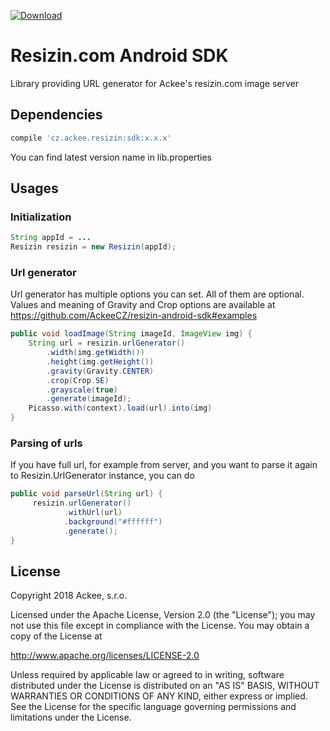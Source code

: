 [ ![Download](https://api.bintray.com/packages/ackeecz/resizin-android-sdk/resizin-android-sdk/images/download.svg) ](https://bintray.com/ackeecz/resizin-android-sdk/sdk/_latestVersion)

# Resizin.com Android SDK
Library providing URL generator for Ackee's resizin.com image server
## Dependencies
```groovy
compile 'cz.ackee.resizin:sdk:x.x.x'
```
You can find latest version name in lib.properties

## Usages
### Initialization

```java
String appId = ...
Resizin resizin = new Resizin(appId);
```

### Url generator
Url generator has multiple options you can set. All of them are optional.
Values and meaning of Gravity and Crop options are available at https://github.com/AckeeCZ/resizin-android-sdk#examples
```java
public void loadImage(String imageId, ImageView img) {
    String url = resizin.urlGenerator()
        .width(img.getWidth())
        .height(img.getHeight())
        .gravity(Gravity.CENTER)
        .crop(Crop.SE)
        .grayscale(true)
        .generate(imageId);
    Picasso.with(context).load(url).into(img)
}
```


### Parsing of urls
If you have full url, for example from server, and you want to parse it again to Resizin.UrlGenerator instance, you can do

```java
public void parseUrl(String url) {
     resizin.urlGenerator()
            .withUrl(url)
            .background("#ffffff")
            .generate();
}
```

## License
Copyright 2018 Ackee, s.r.o.

Licensed under the Apache License, Version 2.0 (the "License");
you may not use this file except in compliance with the License.
You may obtain a copy of the License at

http://www.apache.org/licenses/LICENSE-2.0

Unless required by applicable law or agreed to in writing, software
distributed under the License is distributed on an "AS IS" BASIS,
WITHOUT WARRANTIES OR CONDITIONS OF ANY KIND, either express or implied.
See the License for the specific language governing permissions and
limitations under the License.